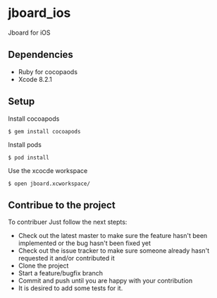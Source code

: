 # jboard_ios
Jboard for iOS

## Dependencies

* Ruby for cocopaods
* Xcode 8.2.1

## Setup

Install cocoapods

    $ gem install cocoapods
   
Install pods

    $ pod install
   
Use the xcocde workspace

    $ open jboard.xcworkspace/

## Contribue to the project

To contribuer Just follow the next stepts:

* Check out the latest master to make sure the feature hasn't been implemented or the bug hasn't been fixed yet
* Check out the issue tracker to make sure someone already hasn't requested it and/or contributed it
* Clone the project
* Start a feature/bugfix branch
* Commit and push until you are happy with your contribution
* It is desired to add some tests for it.
